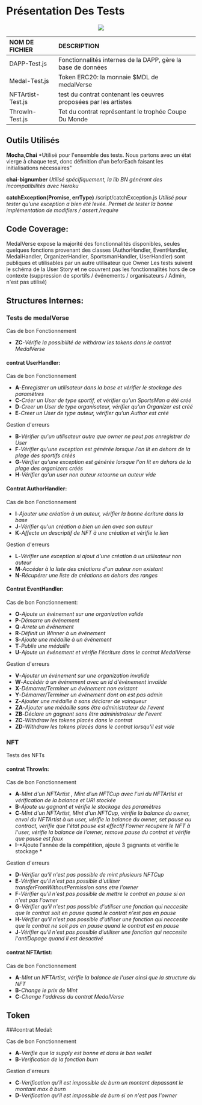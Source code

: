 # Présentation Des Tests
   <p align="center">
  <img src="https://github.com/MedalVerse/MedalVerse-Front/blob/main/data/test.svg" />
</p>

   
|NOM DE FICHIER|DESCRIPTION|
|:---|:---|
|DAPP-Test.js|Fonctionnalités internes de la DAPP, gère la base de données|
|Medal-Test.js|Token ERC20: la monnaie $MDL de medalVerse|
|NFTArtist-Test.js|test du contrat contenant les oeuvres proposées par les artistes|
|ThrowIn-Test.js|Tet du contrat représentant le trophée Coupe Du Monde|
   
   
## Outils Utilisés
   
   
**Mocha,Chai**
*Utilisé pour l'ensemble des tests.
Nous partons avec un état vierge à chaque test, donc définition d'un beforEach faisant les initialisations nécessaires"

**chai-bignumber**
*Utilisé spécifiquement, la lib BN générant des incompatibilités avec Heroku*

**catchException(Promise, errType)**  /script/catchException.js
*Utilisé pour tester qu'une exception a bien été levée. Permet de tester la bonne implémentation de modifiers / assert /require*


## Code Coverage:

MedalVerse expose la majorité des fonctionnalités disponibles, seules quelques fonctions provenant des classes (AuthorHandler, EventHandler, MedalHandler, OrganizerHandler, SportsmanHandler, UserHandler) sont publiques et utilisables par un autre utilisateur que Owner
Les tests suivent le schéma de la User Story et ne couvrent pas les fonctionnalités hors de ce contexte  (suppression de sportifs / événements / organisateurs / Admin, n'est pas utilisé)


## Structures Internes:
   
### Tests de medalVerse
   
Cas de bon Fonctionnement
  * **ZC**-*Vérifie la possibilité de withdraw les tokens dans le contrat MedalVerse*
   
#### contrat UserHandler:
   
Cas de bon Fonctionnement
  * **A**-*Enregistrer un utilisateur dans la base et vérifier le stockage des paramètres*
  * **C**-*Créer un User de type sportif, et vérifier qu'un SportsMan a été créé*
  * **D**-*Creer un User de type organisateur, vérifier qu'un Organizer est créé*
  * **E**-*Creer un User de type auteur, vérifier qu'un Author est créé*
   
Gestion d'erreurs
  * **B**-*Vérifier qu'un utilisateur autre que owner ne peut pas enregistrer de User*
  * **F**-*Vérifier qu'une exception est générée lorsque l'on lit en dehors de la plage des sportifs créés*
  * **G**-*Vérifier qu'une exception est générée lorsque l'on lit en dehors de la plage des organizers créés*
  * **H**-*Vérifier qu'un user non auteur retourne un auteur vide*
   
#### Contrat AuthorHandler:
   
Cas de bon Fonctionnement
  * **I**-*Ajouter une création à un auteur, vérifier la bonne écriture dans la base*
  * **J**-*Vérifier qu'un création a bien un lien avec son auteur*
  * **K**-*Affecte un descriptif de NFT à une création et vérifie le lien*
   
Gestion d'erreurs
  * **L**-*Vérifier une exception si ajout d'une création à un utilisateur non auteur*
  * **M**-*Accéder à la liste des créations d'un auteur non existant*
  * **N**-*Récupérer une liste de créations en dehors des ranges*
   
#### Contrat EventHandler:
   
Cas de bon Fonctionnement:
  * **O**-*Ajoute un événement sur une organization valide*
  * **P**-*Démarre un événement*
  * **Q**-*Arrete un événement*
  * **R**-*Définit un Winner à un événement*
  * **S**-*Ajoute une médaille à un événement*
  * **T**-*Publie une médaille*
  * **U**-*Ajoute un événement et vérifie l'écriture dans le contrat MedalVerse*
   
Gestion d'erreurs
  * **V**-*Ajouter un événement sur une organization invalide*
  * **W**-*Accèdér à un événement avec un id d'événement invalide*
  * **X**-*Démarrer/Terminer un événement non existant*
  * **Y**-*Démarrer/Terminer un événement dont on est pas admin*
  * **Z**-*Ajouter une médaille à sans déclarer de vainqueur*
  * **ZA**-*Ajouter une médaille sans être administrateur de l'event*
  * **ZB**-*Déclare un gagnant sans être administrateur de l'event*
  * **ZC**-*Withdraw les tokens placés dans le contrat*
  * **ZD**-*Withdraw les tokens placés dans le contrat lorsqu'il est vide*
     
   
### NFT
   
Tests des NFTs
   
#### contrat ThrowIn: 
   
Cas de bon Fonctionnement
  * **A**-*Mint d'un NFTArtist , Mint d'un NFTCup avec l'uri du NFTArtist et vérification de la balance et URI stockée*
  * **B**-*Ajoute uu gagnant et vérifie le stockage des paramètres*
  * **C**-*Mint d'un NFTArtist, Mint d'un NFTCup, vérifie la balance du owner, envoi du NFTArtist à un user, vérifie la balance du owner, set pause au contract, verifie que l'état pause est effectif
    l'owner recupere le NFT à l'user, vérifie la balance de l'owner, remove pause du contrat et vérifie que pause est faux*
  * **I**-*Ajoute l'année de la compétition, ajoute 3 gagnants et vérifie le stockage *
   
   
Gestion d'erreurs
  * **D**-*Vérifier qu'il n'est pas possible de mint plusieurs NFTCup*
  * **E**-*Vérifier qu'il n'est pas possible d'utiliser transferFromWithoutPermission sans etre l'owner*
  * **F**-*Vérifier qu'il n'est pas possible de mettre le contrat en pause si on n'est pas l'owner*
  * **G**-*Vérifier qu'il n'est pas possible d'utiliser une fonction qui neccesite que le contrat soit en pause quand le contrat n'est pas en pause*
  * **H**-*Vérifier qu'il n'est pas possible d'utiliser une fonction qui neccesite que le contrat ne soit pas en pause quand le contrat est en pause*
  * **J**-*Vérifier qu'il n'est pas possible d'utiliser une fonction qui neccesite l'antiDopage quand il est desactivé*
   
#### contrat NFTArtist:
   
Cas de bon Fonctionnement
  * **A**-*Mint un NFTArtist, vérifie la balance de l'user ainsi que la structure du NFT*
  * **B**-*Change le prix de Mint*
  * **C**-*Change l'address du contrat MedalVerse*
   
   
   
## Token
   
   
###contrat Medal:
   
Cas de bon Fonctionnement
  * **A**-*Verifie que la supply est bonne et dans le bon wallet*
  * **B**-*Verification de la fonction burn*
   
Gestion d'erreurs
  * **C**-*Verification qu'il est impossible de burn un montant depassant le montant max à burn*
  * **D**-*Verification qu'il est impossible de burn si on n'est pas l'owner*
 
